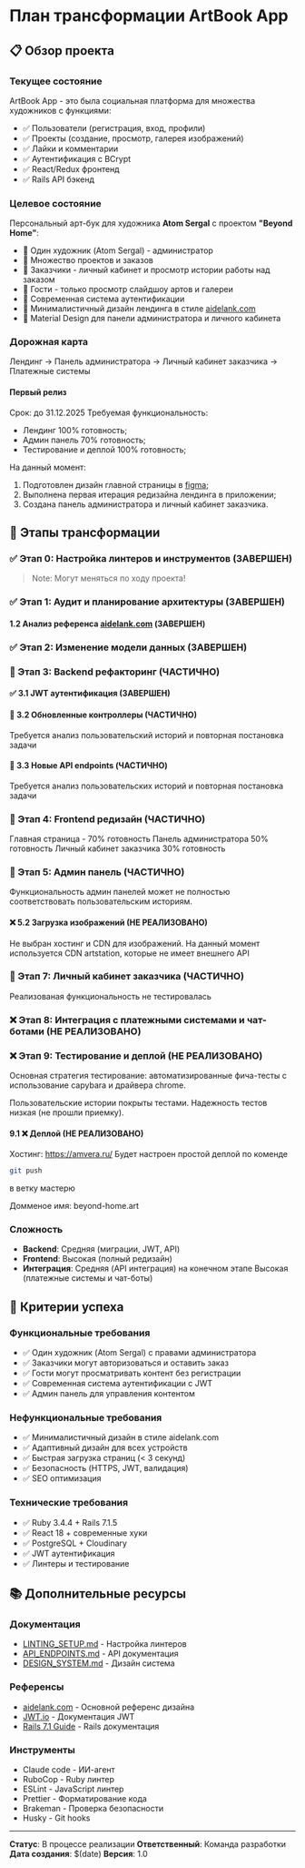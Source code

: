 # План трансформации ArtBook App

## 📋 Обзор проекта

### Текущее состояние

ArtBook App - это была социальная платформа для множества художников с функциями:

- ✅ Пользователи (регистрация, вход, профили)
- ✅ Проекты (создание, просмотр, галерея изображений)
- ✅ Лайки и комментарии
- ✅ Аутентификация с BCrypt
- ✅ React/Redux фронтенд
- ✅ Rails API бэкенд

### Целевое состояние

Персональный арт-бук для художника **Atom Sergal** с проектом **"Beyond Home"**:

- 🎯 Один художник (Atom Sergal) - администратор
- 🎯 Множество проектов и заказов
- 🎯 Заказчики - личный кабинет и просмотр истории работы над заказом
- 🎯 Гости - только просмотр слайдшоу артов и галереи
- 🎯 Современная система аутентификации
- 🎯 Минималистичный дизайн лендинга в стиле [aidelank.com](https://aidelank.com/)
- 🎯 Material Design для панели администратора и личного кабинета

### Дорожная карта
Лендинг → Панель администратора → Личный кабинет заказчика → Платежные системы

#### Первый релиз
Срок: до 31.12.2025
Требуемая функциональность:
- Лендинг 100% готовность;
- Админ панель 70% готовность;
- Тестирование и деплой 100% готовность;

На данный момент:
1. Подготовлен дизайн главной страницы в [figma](https://www.figma.com/design/2bBYuF2MmKZQflUiDZ0O45/Beyond-Home?node-id=332-6&t=05qvttvh4VYK7QBx-4);
2. Выполнена первая итерация редизайна лендинга в приложении;
3. Создана панель администратора и личный кабинет заказчика.

## 🚀 Этапы трансформации

### ✅ Этап 0: Настройка линтеров и инструментов (ЗАВЕРШЕН)
> Note: Могут меняться по ходу проекта!

### ✅ Этап 1: Аудит и планирование архитектуры (ЗАВЕРШЕН)
#### 1.2 Анализ референса [aidelank.com](https://aidelank.com/) (ЗАВЕРШЕН)
### ✅ Этап 2: Изменение модели данных (ЗАВЕРШЕН)
### 🔄 Этап 3: Backend рефакторинг (ЧАСТИЧНО)
#### ✅ 3.1 JWT аутентификация (ЗАВЕРШЕН)
#### 🔄 3.2 Обновленные контроллеры (ЧАСТИЧНО)
Требуется анализ пользовательский историй и повторная постановка задачи

#### 🔄 3.3 Новые API endpoints (ЧАСТИЧНО)
Требуется анализ пользовательских историй и повторная постановка задачи

### 🔄 Этап 4: Frontend редизайн (ЧАСТИЧНО)
Главная страница - 70% готовность
Панель администратора 50% готовность
Личный кабинет заказчика 30% готовность

### 🔄 Этап 5: Админ панель (ЧАСТИЧНО)
Функциональность админ панелей может не полностью соответствовать пользовательским историям.
#### ❌ 5.2 Загрузка изображений (НЕ РЕАЛИЗОВАНО)
Не выбран хостинг и CDN для изображений.
На данный момент используется CDN artstation, которые не имеет внешнего API

### 🔄 Этап 7: Личный кабинет заказчика (ЧАСТИЧНО)
Реализованая функциональность не тестировалась

### ❌ Этап 8: Интеграция с платежными системами и чат-ботами (НЕ РЕАЛИЗОВАНО)
### ❌ Этап 9: Тестирование и деплой (НЕ РЕАЛИЗОВАНО)
Основная стратегия тестирование: автоматизированные фича-тесты
с использование capybara и драйвера chrome.

Пользовательские истории покрыты тестами. Надежность тестов низкая (не прошли приемку).

#### 9.1 ❌ Деплой (НЕ РЕАЛИЗОВАНО)
Хостинг: https://amvera.ru/
Будет настроен простой деплой по коменде
```bash
git push
```
в ветку мастерю

Домменое имя:  beyond-home.art

### Сложность

- **Backend**: Средняя (миграции, JWT, API)
- **Frontend**: Высокая (полный редизайн)
- **Интеграция**: Средняя (API интеграция) на конечном этапе Высокая (платежные системы и чат-боты)

## 🎯 Критерии успеха

### Функциональные требования

- ✅ Один художник (Atom Sergal) с правами администратора
- ✅ Заказчики могут авторизоваться и оставить заказ
- ✅ Гости могут просматривать контент без регистрации
- ✅ Современная система аутентификации с JWT
- ✅ Админ панель для управления контентом

### Нефункциональные требования

- ✅ Минималистичный дизайн в стиле aidelank.com
- ✅ Адаптивный дизайн для всех устройств
- ✅ Быстрая загрузка страниц (< 3 секунд)
- ✅ Безопасность (HTTPS, JWT, валидация)
- ✅ SEO оптимизация

### Технические требования

- ✅ Ruby 3.4.4 + Rails 7.1.5
- ✅ React 18 + современные хуки
- ✅ PostgreSQL + Cloudinary
- ✅ JWT аутентификация
- ✅ Линтеры и тестирование

## 📚 Дополнительные ресурсы

### Документация

- [LINTING_SETUP.md](./LINTING_SETUP.md) - Настройка линтеров
- [API_ENDPOINTS.md](./docs/api-endpoints.md) - API документация
- [DESIGN_SYSTEM.md](./docs/design-system.md) - Дизайн система

### Референсы

- [aidelank.com](https://aidelank.com/) - Основной референс дизайна
- [JWT.io](https://jwt.io/) - Документация JWT
- [Rails 7.1 Guide](https://guides.rubyonrails.org/) - Rails документация

### Инструменты

- Claude code - ИИ-агент
- RuboCop - Ruby линтер
- ESLint - JavaScript линтер
- Prettier - Форматирование кода
- Brakeman - Проверка безопасности
- Husky - Git hooks

---

**Статус**: В процессе реализации
**Ответственный**: Команда разработки
**Дата создания**: $(date)
**Версия**: 1.0
